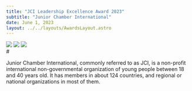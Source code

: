 ```yaml
---
title: "JCI Leadership Excellence Award 2023"
subtitle: "Junior Chamber International"
date: June 1, 2023
layout: ../../layouts/AwardsLayout.astro
---
```


<div class="grid grid-cols-1 items-center self-center indicator rotate-6">
	<span class="indicator-item"
		><img class="w-14 md:w-20" src="/trophy.svg" /></span
	>
	<span class="indicator-item indicator-start indicator-bottom"
		><img class="w-14 md:w-20" src="/heart.svg" /></span
	>
	<img
		class="rounded-xl border-8 border-bblack max-w-48 md:max-w-xs aspect-[3/4] object-cover drop-shadow-[5px_7px_rgba(0,0,0,1)]"
		src="https://lh3.googleusercontent.com/pw/ABLVV85CFYamcSits06uZh1xlRLxAUEh0RbDHeZVxEn2qX4nNbgpnL8d_3faywoOQMMu1QDfDjzXFFMAchAtpDPdPp9AHuY3iMzK-VUx5k0WnmoB074i0NaA=w2400"
	/>
</div>
#

Junior Chamber International, commonly referred to as JCI, is a non-profit international non-governmental organization of young people between 18 and 40 years old. It has members in about 124 countries, and regional or national organizations in most of them.
